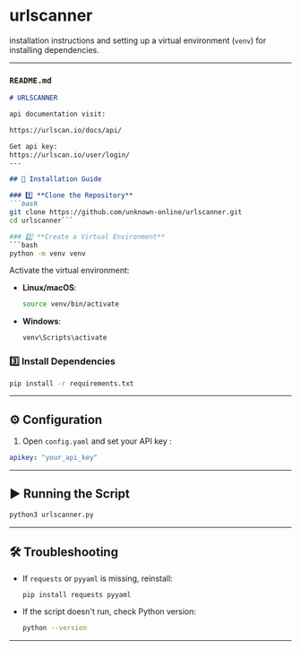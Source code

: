 # urlscanner
  installation instructions and setting up a virtual environment (`venv`) for installing dependencies.  

---

### **`README.md`**
```md
# URLSCANNER

api documentation visit:

https://urlscan.io/docs/api/

Get api key:
https://urlscan.io/user/login/
---

## 🚀 Installation Guide

### 1️⃣ **Clone the Repository**
```bash
git clone https://github.com/unknown-online/urlscanner.git
cd urlscanner```

### 2️⃣ **Create a Virtual Environment**
```bash
python -m venv venv
```
Activate the virtual environment:
- **Linux/macOS**:  
  ```bash
  source venv/bin/activate
  ```
- **Windows**:  
  ```powershell
  venv\Scripts\activate
  ```

### 3️⃣ **Install Dependencies**
```bash
pip install -r requirements.txt
```

---

## ⚙️ Configuration
1. Open `config.yaml` and set your API key :
```yaml
apikey: "your_api_key"

```

---

## ▶️ Running the Script
```bash
python3 urlscanner.py
```

---

## 🛠 Troubleshooting
- If `requests` or `pyyaml` is missing, reinstall:
  ```bash
  pip install requests pyyaml
  ```
- If the script doesn't run, check Python version:
  ```bash
  python --version
  ```

---
